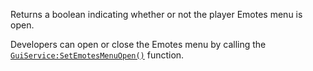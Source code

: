 Returns a boolean indicating whether or not the player Emotes menu is
open.

Developers can open or close the Emotes menu by calling the
[`GuiService:SetEmotesMenuOpen()`](https://create.roblox.com/docs/reference/engine/classes/GuiService#SetEmotesMenuOpen) function.